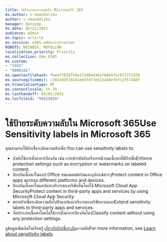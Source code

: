 ```yaml
---
title: ใช้ป้ายระดับความลับใน Microsoft 365
ms.author: v-smandalika
author: v-smandalika
manager: dansimp
ms.date: 02/21/2021
audience: Admin
ms.topic: article
ms.service: o365-administration
ROBOTS: NOINDEX, NOFOLLOW
localization_priority: Priority
ms.collection: Adm_O365
ms.custom:
- "7455"
- "9000181"
ms.openlocfilehash: fbeef7638759e1f2884430a784b9f6c6f172193b
ms.sourcegitcommit: c202c0df2d141e63f4f7eb13a56efbfc2f57348f
ms.translationtype: MT
ms.contentlocale: th-TH
ms.lasthandoff: 03/05/2021
ms.locfileid: "50525819"
---
```

# <a name="use-sensitivity-labels-in-microsoft-365"></a><span data-ttu-id="be013-102">ใช้ป้ายระดับความลับใน Microsoft 365</span><span class="sxs-lookup"><span data-stu-id="be013-102">Use Sensitivity labels in Microsoft 365</span></span>

<span data-ttu-id="be013-103">คุณสามารถใช้ป้ายชื่อระดับความลับเพื่อ:</span><span class="sxs-lookup"><span data-stu-id="be013-103">You can use sensitivity labels to:</span></span>
- <span data-ttu-id="be013-104">บังคับใช้การตั้งค่าการป้องกัน เช่น การเข้ารหัสลับหรือลายน้่าบนเนื้อหาที่มีป้ายชื่อ</span><span class="sxs-lookup"><span data-stu-id="be013-104">Enforce protection settings such as encryption or watermarks on labeled content.</span></span>
- <span data-ttu-id="be013-105">ป้องกันเนื้อหาในแอป Office บนแพลตฟอร์มและอุปกรณ์ต่างๆ</span><span class="sxs-lookup"><span data-stu-id="be013-105">Protect content in Office apps across different platforms and devices.</span></span>
- <span data-ttu-id="be013-106">ป้องกันเนื้อหาในแอปและบริการของบริษัทอื่นโดยใช้ Microsoft Cloud App Security</span><span class="sxs-lookup"><span data-stu-id="be013-106">Protect content in third-party apps and services by using Microsoft Cloud App Security.</span></span>
- <span data-ttu-id="be013-107">ขยายป้ายชื่อระดับความลับไปยังแอปและบริการของบริษัทภายนอก</span><span class="sxs-lookup"><span data-stu-id="be013-107">Extend sensitivity labels to third-party apps and services.</span></span>
- <span data-ttu-id="be013-108">จัดประเภทเนื้อหาโดยไม่ใช้การตั้งค่าการป้องกันใดๆ</span><span class="sxs-lookup"><span data-stu-id="be013-108">Classify content without using any protection settings.</span></span>

<span data-ttu-id="be013-109">ดูข้อมูลเพิ่มเติมในเรียนรู้ [เกี่ยวกับป้ายชื่อระดับ](https://docs.microsoft.com/microsoft-365/compliance/sensitivity-labels)ความลับ</span><span class="sxs-lookup"><span data-stu-id="be013-109">For more information, see [Learn about sensitivity labels](https://docs.microsoft.com/microsoft-365/compliance/sensitivity-labels).</span></span>